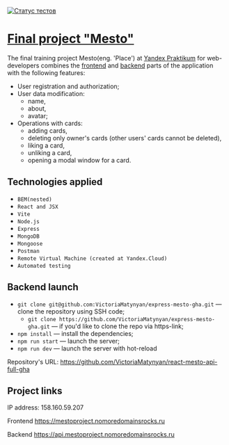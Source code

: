 [![Статус тестов](../../actions/workflows/tests.yml/badge.svg)](../../actions/workflows/tests.yml)

# [Final project "Mesto"](https://mestoproject.nomoredomainsrocks.ru)
The final training project Mesto(eng. 'Place') at [Yandex Praktikum](https://practicum.yandex.ru/) for web-developers combines the [frontend](https://github.com/VictoriaMatynyan/react-mesto-auth) and [backend](https://github.com/VictoriaMatynyan/express-mesto-gha) parts of the application with the following features: 
* User registration and authorization;
* User data modification: 
    - name,
    - about, 
    - avatar;
* Operations with cards: 
    - adding cards, 
    - deleting only owner's cards (other users' cards cannot be deleted),
    - liking a card,
    - unliking a card,
    - opening a modal window for a card.

## Technologies applied

+ `BEM(nested)`
+ `React and JSX`
+ `Vite`
+ `Node.js` 
+ `Express`
+ `MongoDB`
+ `Mongoose`
+ `Postman`
+ `Remote Virtual Machine (created at Yandex.Cloud)`
+ `Automated testing`

## Backend launch 
* `git clone git@github.com:VictoriaMatynyan/express-mesto-gha.git` — clone the repository using SSH code;
  -  `git clone https://github.com/VictoriaMatynyan/express-mesto-gha.git` — if you'd like to clone the repo via https-link;
* `npm install` — install the dependencies;
* `npm run start` — launch the server;   
* `npm run dev` — launch the server with hot-reload

Repository's URL: https://github.com/VictoriaMatynyan/react-mesto-api-full-gha

## Project links

IP address: 158.160.59.207

Frontend <https://mestoproject.nomoredomainsrocks.ru>

Backend <https://api.mestoproject.nomoredomainsrocks.ru>
